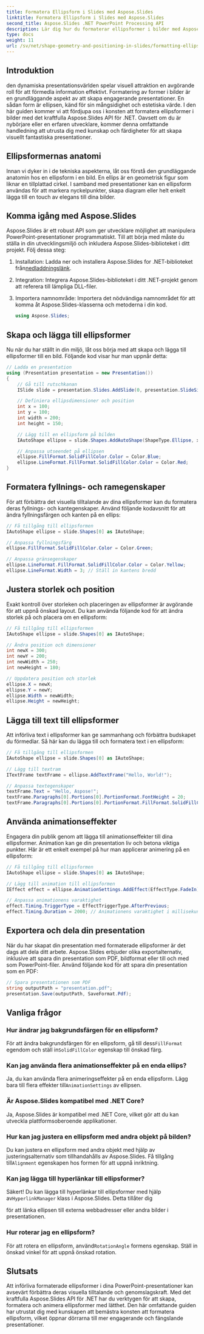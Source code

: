 ```yaml
---
title: Formatera Ellipsform i Slides med Aspose.Slides
linktitle: Formatera Ellipsform i Slides med Aspose.Slides
second_title: Aspose.Slides .NET PowerPoint Processing API
description: Lär dig hur du formaterar ellipsformer i bilder med Aspose.Slides för .NET. Den här steg-för-steg-guiden ger kodexempel och svarar på vanliga frågor.
type: docs
weight: 11
url: /sv/net/shape-geometry-and-positioning-in-slides/formatting-ellipse-shape/
---
```


## Introduktion

den dynamiska presentationsvärlden spelar visuell attraktion en avgörande roll för att förmedla information effektivt. Formatering av former i bilder är en grundläggande aspekt av att skapa engagerande presentationer. En sådan form är ellipsen, känd för sin mångsidighet och estetiska värde. I den här guiden kommer vi att fördjupa oss i konsten att formatera ellipsformer i bilder med det kraftfulla Aspose.Slides API för .NET. Oavsett om du är nybörjare eller en erfaren utvecklare, kommer denna omfattande handledning att utrusta dig med kunskap och färdigheter för att skapa visuellt fantastiska presentationer.

## Ellipsformernas anatomi

Innan vi dyker in i de tekniska aspekterna, låt oss förstå den grundläggande anatomin hos en ellipsform i en bild. En ellips är en geometrisk figur som liknar en tillplattad cirkel. I samband med presentationer kan en ellipsform användas för att markera nyckelpunkter, skapa diagram eller helt enkelt lägga till en touch av elegans till dina bilder.

## Komma igång med Aspose.Slides

Aspose.Slides är ett robust API som ger utvecklare möjlighet att manipulera PowerPoint-presentationer programmatiskt. Till att börja med måste du ställa in din utvecklingsmiljö och inkludera Aspose.Slides-biblioteket i ditt projekt. Följ dessa steg:

1.  Installation: Ladda ner och installera Aspose.Slides for .NET-biblioteket från[nedladdningslänk](https://releases.aspose.com/slides/net/).

2. Integration: Integrera Aspose.Slides-biblioteket i ditt .NET-projekt genom att referera till lämpliga DLL-filer.

3. Importera namnområde: Importera det nödvändiga namnområdet för att komma åt Aspose.Slides-klasserna och metoderna i din kod.
   
   ```csharp
   using Aspose.Slides;
   ```

## Skapa och lägga till ellipsformer

Nu när du har ställt in din miljö, låt oss börja med att skapa och lägga till ellipsformer till en bild. Följande kod visar hur man uppnår detta:

```csharp
// Ladda en presentation
using (Presentation presentation = new Presentation())
{
    // Gå till rutschkanan
    ISlide slide = presentation.Slides.AddSlide(0, presentation.SlideSize);

    // Definiera ellipsdimensioner och position
    int x = 100;
    int y = 100;
    int width = 200;
    int height = 150;

    // Lägg till en ellipsform på bilden
    IAutoShape ellipse = slide.Shapes.AddAutoShape(ShapeType.Ellipse, x, y, width, height);

    // Anpassa utseendet på ellipsen
    ellipse.FillFormat.SolidFillColor.Color = Color.Blue;
    ellipse.LineFormat.FillFormat.SolidFillColor.Color = Color.Red;
}
```

## Formatera fyllnings- och ramegenskaper

För att förbättra det visuella tilltalande av dina ellipsformer kan du formatera deras fyllnings- och kantegenskaper. Använd följande kodavsnitt för att ändra fyllningsfärgen och kanten på en ellips:

```csharp
// Få tillgång till ellipsformen
IAutoShape ellipse = slide.Shapes[0] as IAutoShape;

// Anpassa fyllningsfärg
ellipse.FillFormat.SolidFillColor.Color = Color.Green;

// Anpassa gränsegenskaper
ellipse.LineFormat.FillFormat.SolidFillColor.Color = Color.Yellow;
ellipse.LineFormat.Width = 3; // Ställ in kantens bredd
```

## Justera storlek och position

Exakt kontroll över storleken och placeringen av ellipsformer är avgörande för att uppnå önskad layout. Du kan använda följande kod för att ändra storlek på och placera om en ellipsform:

```csharp
// Få tillgång till ellipsformen
IAutoShape ellipse = slide.Shapes[0] as IAutoShape;

// Ändra position och dimensioner
int newX = 300;
int newY = 200;
int newWidth = 250;
int newHeight = 180;

// Uppdatera position och storlek
ellipse.X = newX;
ellipse.Y = newY;
ellipse.Width = newWidth;
ellipse.Height = newHeight;
```

## Lägga till text till ellipsformer

Att införliva text i ellipsformer kan ge sammanhang och förbättra budskapet du förmedlar. Så här kan du lägga till och formatera text i en ellipsform:

```csharp
// Få tillgång till ellipsformen
IAutoShape ellipse = slide.Shapes[0] as IAutoShape;

// Lägg till textram
ITextFrame textFrame = ellipse.AddTextFrame("Hello, World!");

// Anpassa textegenskaper
textFrame.Text = "Hello, Aspose!";
textFrame.Paragraphs[0].Portions[0].PortionFormat.FontHeight = 20;
textFrame.Paragraphs[0].Portions[0].PortionFormat.FillFormat.SolidFillColor.Color = Color.White;
```

## Använda animationseffekter

Engagera din publik genom att lägga till animationseffekter till dina ellipsformer. Animation kan ge din presentation liv och betona viktiga punkter. Här är ett enkelt exempel på hur man applicerar animering på en ellipsform:

```csharp
// Få tillgång till ellipsformen
IAutoShape ellipse = slide.Shapes[0] as IAutoShape;

// Lägg till animation till ellipsformen
IEffect effect = ellipse.AnimationSettings.AddEffect(EffectType.FadeIn);

// Anpassa animationens varaktighet
effect.Timing.TriggerType = EffectTriggerType.AfterPrevious;
effect.Timing.Duration = 2000; // Animationens varaktighet i millisekunder
```

## Exportera och dela din presentation

När du har skapat din presentation med formaterade ellipsformer är det dags att dela ditt arbete. Aspose.Slides erbjuder olika exportalternativ, inklusive att spara din presentation som PDF, bildformat eller till och med som PowerPoint-filer. Använd följande kod för att spara din presentation som en PDF:

```csharp
// Spara presentationen som PDF
string outputPath = "presentation.pdf";
presentation.Save(outputPath, SaveFormat.Pdf);
```

## Vanliga frågor

### Hur ändrar jag bakgrundsfärgen för en ellipsform?
 För att ändra bakgrundsfärgen för en ellipsform, gå till dess`FillFormat` egendom och ställ in`SolidFillColor` egenskap till önskad färg.

### Kan jag använda flera animationseffekter på en enda ellips?
Ja, du kan använda flera animeringseffekter på en enda ellipsform. Lägg bara till flera effekter till`AnimationSettings` av ellipsen.

### Är Aspose.Slides kompatibel med .NET Core?
Ja, Aspose.Slides är kompatibel med .NET Core, vilket gör att du kan utveckla plattformsoberoende applikationer.

### Hur kan jag justera en ellipsform med andra objekt på bilden?
 Du kan justera en ellipsform med andra objekt med hjälp av justeringsalternativ som tillhandahålls av Aspose.Slides. Få tillgång till`Alignment` egenskapen hos formen för att uppnå inriktning.

### Kan jag lägga till hyperlänkar till ellipsformer?
 Säkert! Du kan lägga till hyperlänkar till ellipsformer med hjälp av`HyperlinkManager` klass i Aspose.Slides. Detta tillåter dig

 för att länka ellipsen till externa webbadresser eller andra bilder i presentationen.

### Hur roterar jag en ellipsform?
 För att rotera en ellipsform, använd`RotationAngle` formens egenskap. Ställ in önskad vinkel för att uppnå önskad rotation.

## Slutsats

Att införliva formaterade ellipsformer i dina PowerPoint-presentationer kan avsevärt förbättra deras visuella tilltalande och genomslagskraft. Med det kraftfulla Aspose.Slides API för .NET har du verktygen för att skapa, formatera och animera ellipsformer med lätthet. Den här omfattande guiden har utrustat dig med kunskapen att bemästra konsten att formatera ellipsform, vilket öppnar dörrarna till mer engagerande och fängslande presentationer.